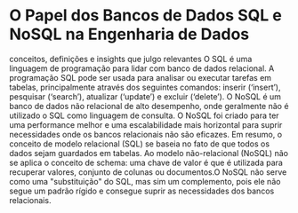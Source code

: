 # O Papel dos Bancos de Dados SQL e NoSQL na Engenharia de Dados 
 conceitos, definições e insights que julgo relevantes
O SQL é uma linguagem de programação para lidar com banco de dados relacional. A programação SQL pode ser usada para analisar ou executar tarefas em tabelas, principalmente através dos seguintes comandos: inserir (‘insert’), pesquisar (‘search’), atualizar (‘update’) e excluir (‘delete’).
O NoSQL é um banco de dados não relacional de alto desempenho, onde geralmente não é utilizado o SQL como linguagem de consulta. O NoSQL foi criado para ter uma performance melhor e uma escalabilidade mais horizontal para suprir necessidades onde os bancos relacionais não são eficazes.
Em resumo, o conceito de modelo relacional (SQL) se baseia no fato de que todos os dados sejam guardados em tabelas. Ao modelo não-relacional (NoSQL) não se aplica o conceito de schema: uma chave de valor é que é utilizada para recuperar valores, conjunto de colunas ou documentos.O NoSQL não serve como uma "substituição" do SQL, mas sim um complemento, pois ele não segue um padrão rígido e consegue suprir as necessidades dos bancos relacionais. 
